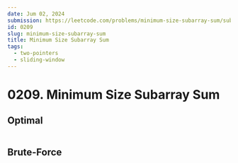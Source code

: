 ```yaml
---
date: Jum 02, 2024
submission: https://leetcode.com/problems/minimum-size-subarray-sum/submissions/1275513577
id: 0209
slug: minimum-size-subarray-sum
title: Minimum Size Subarray Sum
tags: 
  - two-pointers
  - sliding-window
---
```


# 0209. Minimum Size Subarray Sum

## Optimal

```.ts {include="index.ts"}
```

## Brute-Force

```.ts {include="bruteforce.ts"}
```

